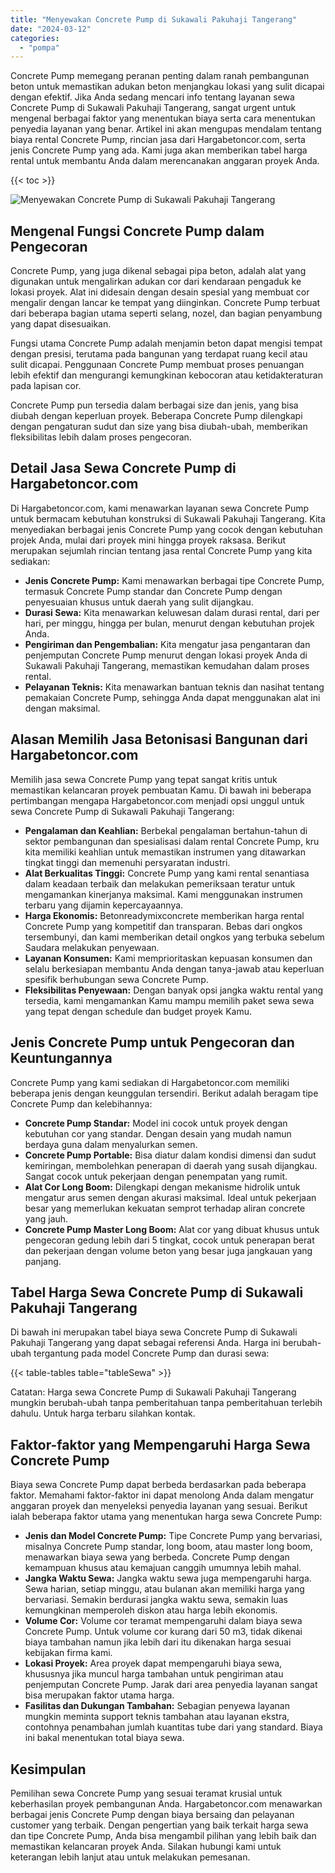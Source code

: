 ```yaml
---
title: "Menyewakan Concrete Pump di Sukawali Pakuhaji Tangerang"
date: "2024-03-12"
categories: 
  - "pompa"
---
```




Concrete Pump memegang peranan penting dalam ranah pembangunan beton untuk memastikan adukan beton menjangkau lokasi yang sulit dicapai dengan efektif. Jika Anda sedang mencari info tentang layanan sewa Concrete Pump di Sukawali Pakuhaji Tangerang, sangat urgent untuk mengenal berbagai faktor yang menentukan biaya serta cara menentukan penyedia layanan yang benar. Artikel ini akan mengupas mendalam tentang biaya rental Concrete Pump, rincian jasa dari Hargabetoncor.com, serta jenis Concrete Pump yang ada. Kami juga akan memberikan tabel harga rental untuk membantu Anda dalam merencanakan anggaran proyek Anda.

{{< toc >}}

![Menyewakan Concrete Pump di Sukawali Pakuhaji Tangerang](https://hargareadymixid.github.io/pompa/concrete-pump%20(30).png)

## Mengenal Fungsi Concrete Pump dalam Pengecoran

Concrete Pump, yang juga dikenal sebagai pipa beton, adalah alat yang digunakan untuk mengalirkan adukan cor dari kendaraan pengaduk ke lokasi proyek. Alat ini didesain dengan desain spesial yang membuat cor mengalir dengan lancar ke tempat yang diinginkan. Concrete Pump terbuat dari beberapa bagian utama seperti selang, nozel, dan bagian penyambung yang dapat disesuaikan.

Fungsi utama Concrete Pump adalah menjamin beton dapat mengisi tempat dengan presisi, terutama pada bangunan yang terdapat ruang kecil atau sulit dicapai. Penggunaan Concrete Pump membuat proses penuangan lebih efektif dan mengurangi kemungkinan kebocoran atau ketidakteraturan pada lapisan cor.

Concrete Pump pun tersedia dalam berbagai size dan jenis, yang bisa diubah dengan keperluan proyek. Beberapa Concrete Pump dilengkapi dengan pengaturan sudut dan size yang bisa diubah-ubah, memberikan fleksibilitas lebih dalam proses pengecoran.

## Detail Jasa Sewa Concrete Pump di Hargabetoncor.com

Di Hargabetoncor.com, kami menawarkan layanan sewa Concrete Pump untuk bermacam kebutuhan konstruksi di Sukawali Pakuhaji Tangerang. Kita menyediakan berbagai jenis Concrete Pump yang cocok dengan kebutuhan projek Anda, mulai dari proyek mini hingga proyek raksasa. Berikut merupakan sejumlah rincian tentang jasa rental Concrete Pump yang kita sediakan:

- **Jenis Concrete Pump:** Kami menawarkan berbagai tipe Concrete Pump, termasuk Concrete Pump standar dan Concrete Pump dengan penyesuaian khusus untuk daerah yang sulit dijangkau.
- **Durasi Sewa:** Kita menawarkan keluwesan dalam durasi rental, dari per hari, per minggu, hingga per bulan, menurut dengan kebutuhan projek Anda.
- **Pengiriman dan Pengembalian:** Kita mengatur jasa pengantaran dan penjemputan Concrete Pump menurut dengan lokasi proyek Anda di Sukawali Pakuhaji Tangerang, memastikan kemudahan dalam proses rental.
- **Pelayanan Teknis:** Kita menawarkan bantuan teknis dan nasihat tentang pemakaian Concrete Pump, sehingga Anda dapat menggunakan alat ini dengan maksimal.

## Alasan Memilih Jasa Betonisasi Bangunan dari Hargabetoncor.com

Memilih jasa sewa Concrete Pump yang tepat sangat kritis untuk memastikan kelancaran proyek pembuatan Kamu. Di bawah ini beberapa pertimbangan mengapa Hargabetoncor.com menjadi opsi unggul untuk sewa Concrete Pump di Sukawali Pakuhaji Tangerang:

- **Pengalaman dan Keahlian:** Berbekal pengalaman bertahun-tahun di sektor pembangunan dan spesialisasi dalam rental Concrete Pump, kru kita memiliki keahlian untuk memastikan instrumen yang ditawarkan tingkat tinggi dan memenuhi persyaratan industri.
- **Alat Berkualitas Tinggi:** Concrete Pump yang kami rental senantiasa dalam keadaan terbaik dan melakukan pemeriksaan teratur untuk mengamankan kinerjanya maksimal. Kami menggunakan instrumen terbaru yang dijamin kepercayaannya.
- **Harga Ekonomis:** Betonreadymixconcrete memberikan harga rental Concrete Pump yang kompetitif dan transparan. Bebas dari ongkos tersembunyi, dan kami memberikan detail ongkos yang terbuka sebelum Saudara melakukan penyewaan.
- **Layanan Konsumen:** Kami memprioritaskan kepuasan konsumen dan selalu berkesiapan membantu Anda dengan tanya-jawab atau keperluan spesifik berhubungan sewa Concrete Pump.
- **Fleksibilitas Penyewaan:** Dengan banyak opsi jangka waktu rental yang tersedia, kami mengamankan Kamu mampu memilih paket sewa sewa yang tepat dengan schedule dan budget proyek Kamu.

## Jenis Concrete Pump untuk Pengecoran dan Keuntungannya

Concrete Pump yang kami sediakan di Hargabetoncor.com memiliki beberapa jenis dengan keunggulan tersendiri. Berikut adalah beragam tipe Concrete Pump dan kelebihannya:

- **Concrete Pump Standar:** Model ini cocok untuk proyek dengan kebutuhan cor yang standar. Dengan desain yang mudah namun berdaya guna dalam menyalurkan semen.
- **Concrete Pump Portable:** Bisa diatur dalam kondisi dimensi dan sudut kemiringan, membolehkan penerapan di daerah yang susah dijangkau. Sangat cocok untuk pekerjaan dengan penempatan yang rumit.
- **Alat Cor Long Boom:** Dilengkapi dengan mekanisme hidrolik untuk mengatur arus semen dengan akurasi maksimal. Ideal untuk pekerjaan besar yang memerlukan kekuatan semprot terhadap aliran concrete yang jauh.
- **Concrete Pump Master Long Boom:** Alat cor yang dibuat khusus untuk pengecoran gedung lebih dari 5 tingkat, cocok untuk penerapan berat dan pekerjaan dengan volume beton yang besar juga jangkauan yang panjang.

## Tabel Harga Sewa Concrete Pump di Sukawali Pakuhaji Tangerang

Di bawah ini merupakan tabel biaya sewa Concrete Pump di Sukawali Pakuhaji Tangerang yang dapat sebagai referensi Anda. Harga ini berubah-ubah tergantung pada model Concrete Pump dan durasi sewa:

{{< table-tables table="tableSewa" >}}

Catatan: Harga sewa Concrete Pump di Sukawali Pakuhaji Tangerang mungkin berubah-ubah tanpa pemberitahuan tanpa pemberitahuan terlebih dahulu. Untuk harga terbaru silahkan kontak.

## Faktor-faktor yang Mempengaruhi Harga Sewa Concrete Pump

Biaya sewa Concrete Pump dapat berbeda berdasarkan pada beberapa faktor. Memahami faktor-faktor ini dapat menolong Anda dalam mengatur anggaran proyek dan menyeleksi penyedia layanan yang sesuai. Berikut ialah beberapa faktor utama yang menentukan harga sewa Concrete Pump:

- **Jenis dan Model Concrete Pump:** Tipe Concrete Pump yang bervariasi, misalnya Concrete Pump standar, long boom, atau master long boom, menawarkan biaya sewa yang berbeda. Concrete Pump dengan kemampuan khusus atau kemajuan canggih umumnya lebih mahal.
- **Jangka Waktu Sewa:** Jangka waktu sewa juga mempengaruhi harga. Sewa harian, setiap minggu, atau bulanan akan memiliki harga yang bervariasi. Semakin berdurasi jangka waktu sewa, semakin luas kemungkinan memperoleh diskon atau harga lebih ekonomis.
- **Volume Cor:** Volume cor teramat mempengaruhi dalam biaya sewa Concrete Pump. Untuk volume cor kurang dari 50 m3, tidak dikenai biaya tambahan namun jika lebih dari itu dikenakan harga sesuai kebijakan firma kami.
- **Lokasi Proyek:** Area proyek dapat mempengaruhi biaya sewa, khususnya jika muncul harga tambahan untuk pengiriman atau penjemputan Concrete Pump. Jarak dari area penyedia layanan sangat bisa merupakan faktor utama harga.
- **Fasilitas dan Dukungan Tambahan:** Sebagian penyewa layanan mungkin meminta support teknis tambahan atau layanan ekstra, contohnya penambahan jumlah kuantitas tube dari yang standard. Biaya ini bakal menentukan total biaya sewa.

## Kesimpulan

Pemilihan sewa Concrete Pump yang sesuai teramat krusial untuk keberhasilan proyek pembangunan Anda. Hargabetoncor.com menawarkan berbagai jenis Concrete Pump dengan biaya bersaing dan pelayanan customer yang terbaik. Dengan pengertian yang baik terkait harga sewa dan tipe Concrete Pump, Anda bisa mengambil pilihan yang lebih baik dan memastikan kelancaran proyek Anda. Silakan hubungi kami untuk keterangan lebih lanjut atau untuk melakukan pemesanan.

